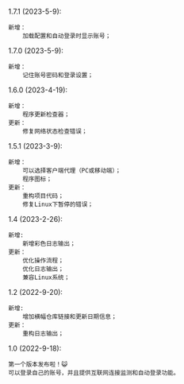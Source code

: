 1.7.1 (2023-5-9):

    新增：
        加载配置和自动登录时显示账号；

1.7.0 (2023-5-9):

    新增：
        记住账号密码和登录设置；

1.6.0 (2023-4-19):

    新增：
        程序更新检查器；
    更新：
        修复网络状态检查错误；

1.5.1 (2023-3-9):

    新增：
        可以选择客户端代理（PC或移动端）；
        程序图标；
    更新：
        重构项目代码；
        修复Linux下暂停的错误；

1.4 (2023-2-26):

    新增:
        新增彩色日志输出；
    更新：
        优化操作流程；
        优化日志输出；
        兼容Linux系统；

1.2 (2022-9-20):

    新增:
        增加横幅仓库链接和更新日期信息；
    更新：
        重构日志输出；

1.0 (2022-9-18):

    第一个版本发布啦！😺
    可以登录自己的账号，并且提供互联网连接监测和自动登录功能。